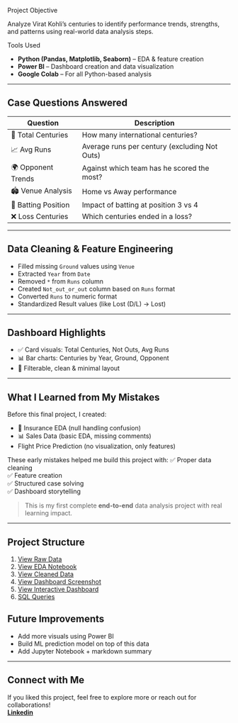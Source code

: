 
Project Objective

Analyze Virat Kohli’s centuries to identify performance trends, strengths, and patterns using real-world data analysis steps.

 Tools Used

- **Python (Pandas, Matplotlib, Seaborn)** – EDA & feature creation
- **Power BI** – Dashboard creation and data visualization
- **Google Colab** – For all Python-based analysis

---

## Case Questions Answered

| Question | Description |
|----------|-------------|
| 🏏 Total Centuries | How many international centuries? |
| 📈 Avg Runs | Average runs per century (excluding Not Outs) |
| 🌍 Opponent Trends | Against which team has he scored the most? |
| 🏟️ Venue Analysis | Home vs Away performance |
| 🔄 Batting Position | Impact of batting at position 3 vs 4 |
| ❌ Loss Centuries | Which centuries ended in a loss? |

---

##  Data Cleaning & Feature Engineering

- Filled missing `Ground` values using `Venue`
- Extracted `Year` from `Date`
- Removed `*` from `Runs` column
- Created `Not_out_or_out` column based on `Runs` format
- Converted `Runs` to numeric format
- Standardized Result values (like Lost (D/L) → Lost)

---

##  Dashboard Highlights

- ✅ Card visuals: Total Centuries, Not Outs, Avg Runs
- 📊 Bar charts: Centuries by Year, Ground, Opponent
- 📌 Filterable, clean & minimal layout

---

##  What I Learned from My Mistakes

Before this final project, I created:
- 🏥 Insurance EDA (null handling confusion)
- 📊 Sales Data (basic EDA, missing comments)
- Flight Price Prediction (no visualization, only features)

These early mistakes helped me build this project with:
✅ Proper data cleaning  
✅ Feature creation  
✅ Structured case solving  
✅ Dashboard storytelling

>  This is my first complete **end-to-end** data analysis project with real learning impact.

---
## Project Structure

1. [View Raw Data](https://github.com/mareeswaran82/Data-Analysis-Portfolio/blob/main/Virat_Kohli_Centuries_Analysis/01_raw%20virat%20kohlli%20data.csv)
2. [View EDA Notebook](https://github.com/mareeswaran82/Data-Analysis-Portfolio/blob/main/Virat_Kohli_Centuries_Analysis/02_Virat_Kohli_EDA.ipynb)
3. [View Cleaned Data](https://github.com/mareeswaran82/Data-Analysis-Portfolio/blob/main/Virat_Kohli_Centuries_Analysis/03_Cleaned_raw_data.csv.csv)
4. [View Dashboard Screenshot](https://github.com/mareeswaran82/Data-Analysis-Portfolio/blob/main/Virat_Kohli_Centuries_Analysis/04_Virat_kohli_dashboard.png)
5. [View Interactive Dashboard]()
6. [SQL Queries](05_SQL_Queries.sql)


##  Future Improvements

- Add more visuals using Power BI  
- Build ML prediction model on top of this data  
- Add Jupyter Notebook + markdown summary  

---

##  Connect with Me

If you liked this project, feel free to explore more or reach out for collaborations!  
**[Linkedin](https://www.linkedin.com/in/mareeswaran8248/)**

